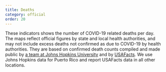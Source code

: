 ```yaml
---
title: Deaths
category: official
order: 20
---
```


These indicators shows the number of COVID-19 related deaths per day. The maps reflect official figures by state and local health authorities, and may not include excess deaths not confirmed as due to COVID-19 by health authorities. They are based on confirmed death counts compiled and made public by [a team at Johns Hopkins University](https://systems.jhu.edu/research/public-health/ncov/) and by [USAFacts](https://usafacts.org/visualizations/coronavirus-covid-19-spread-map/). We use Johns Hopkins data for Puerto Rico and report USAFacts data in all other locations.
